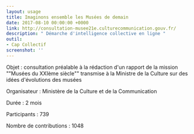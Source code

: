 ```yaml
---
layout: usage
title: Imaginons ensemble les Musées de demain
date: 2017-08-10 00:00:00 +0000
link: http://consultation-musee21e.culturecommunication.gouv.fr/
description: " Démarche d'intelligence collective en ligne "
outil:
- Cap Collectif
screenshot: ''
---
```



Objet : consultation préalable à la rédaction d'un rapport de la mission ""Musées du XXIème siècle"" transmise à la Ministre de la Culture sur des idées d'évolutions des musées

Organisateur : Ministère de la Culture et de la Communication

Durée : 2 mois

Participants : 739

Nombre de contributions : 1048